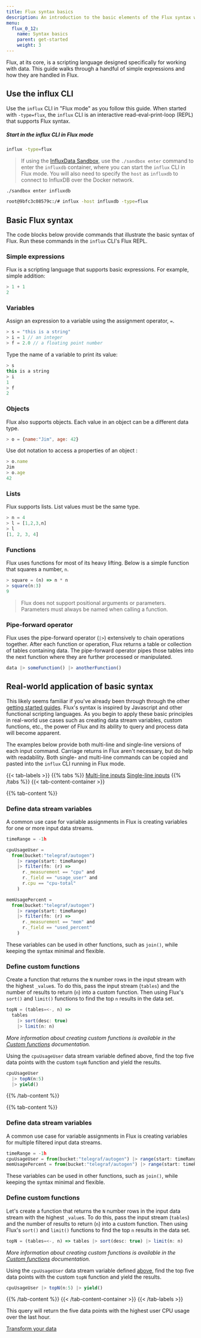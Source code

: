 ```yaml
---
title: Flux syntax basics
description: An introduction to the basic elements of the Flux syntax with real-world application examples.
menu:
  flux_0_12:
    name: Syntax basics
    parent: get-started
    weight: 3
---
```



Flux, at its core, is a scripting language designed specifically for working with data.
This guide walks through a handful of simple expressions and how they are handled in Flux.

## Use the influx CLI
Use the `influx` CLI in "Flux mode" as you follow this guide.
When started with `-type=flux`, the `influx` CLI is an interactive read-eval-print-loop (REPL) that supports Flux syntax.

##### Start in the influx CLI in Flux mode
```bash
influx -type=flux
```

> If using the [InfluxData Sandbox](/platform/install-and-deploy/deploying/sandbox-install), use the `./sandbox enter`
> command to enter the `influxdb` container, where you can start the `influx` CLI in Flux mode.
> You will also need to specify the `host` as `influxdb` to connect to InfluxDB over the Docker network.
>
```bash
./sandbox enter influxdb

root@9bfc3c08579c:/# influx -host influxdb -type=flux
```

## Basic Flux syntax
The code blocks below provide commands that illustrate the basic syntax of Flux.
Run these commands in the `influx` CLI's Flux REPL.

### Simple expressions
Flux is a scripting language that supports basic expressions.
For example, simple addition:

```js
> 1 + 1
2
```

### Variables
Assign an expression to a variable using the assignment operator, `=`.

```js
> s = "this is a string"
> i = 1 // an integer
> f = 2.0 // a floating point number
```

Type the name of a variable to print its value:

```js
> s
this is a string
> i
1
> f
2
```

### Objects
Flux also supports objects. Each value in an object can be a different data type.

```js
> o = {name:"Jim", age: 42}
```

Use dot notation to access a properties of an object :

```js
> o.name
Jim
> o.age
42
```

### Lists
Flux supports lists. List values must be the same type.

```js
> n = 4
> l = [1,2,3,n]
> l
[1, 2, 3, 4]
```

### Functions
Flux uses functions for most of its heavy lifting.
Below is a simple function that squares a number, `n`.

```js
> square = (n) => n * n
> square(n:3)
9
```

> Flux does not support positional arguments or parameters.
> Parameters must always be named when calling a function.

### Pipe-forward operator
Flux uses the pipe-forward operator (`|>`) extensively to chain operations together.
After each function or operation, Flux returns a table or collection of tables containing data.
The pipe-forward operator pipes those tables into the next function where they are further processed or manipulated.

```js
data |> someFunction() |> anotherFunction()
```

## Real-world application of basic syntax
This likely seems familiar if you've already been through through the other [getting started guides](/flux/v0.12/introduction/getting-started).
Flux's syntax is inspired by Javascript and other functional scripting languages.
As you begin to apply these basic principles in real-world use cases such as creating data stream variables,
custom functions, etc., the power of Flux and its ability to query and process data will become apparent.

The examples below provide both multi-line and single-line versions of each input command.
Carriage returns in Flux aren't necessary, but do help with readability.
Both single- and multi-line commands can be copied and pasted into the `influx` CLI running in Flux mode.

{{< tab-labels >}}
  {{% tabs %}}
  [Multi-line inputs](#)
  [Single-line inputs](#)
  {{% /tabs %}}
{{< tab-content-container >}}

{{% tab-content %}}
### Define data stream variables
A common use case for variable assignments in Flux is creating variables for one
or more input data streams.

```js
timeRange = -1h

cpuUsageUser =
  from(bucket:"telegraf/autogen")
    |> range(start: timeRange)
    |> filter(fn: (r) =>
      r._measurement == "cpu" and
      r._field == "usage_user" and
      r.cpu == "cpu-total"
    )

memUsagePercent =
  from(bucket:"telegraf/autogen")
    |> range(start: timeRange)
    |> filter(fn: (r) =>
      r._measurement == "mem" and
      r._field == "used_percent"
    )
```

These variables can be used in other functions, such as  `join()`, while keeping the syntax minimal and flexible.

### Define custom functions
Create a function that returns the `N` number rows in the input stream with the highest `_value`s.
To do this, pass the input stream (`tables`) and the number of results to return (`n`) into a custom function.
Then using Flux's `sort()` and `limit()` functions to find the top `n` results in the data set.

```js
topN = (tables=<-, n) =>
  tables
    |> sort(desc: true)
    |> limit(n: n)
```

_More information about creating custom functions is available in the [Custom functions](/flux/v0.12/functions/custom-functions) documentation._

Using the `cpuUsageUser` data stream variable defined above, find the top five data
points with the custom `topN` function and yield the results.

```js
cpuUsageUser
  |> topN(n:5)
  |> yield()
```
{{% /tab-content %}}

{{% tab-content %}}
### Define data stream variables
A common use case for variable assignments in Flux is creating variables for multiple filtered input data streams.

```js
timeRange = -1h
cpuUsageUser = from(bucket:"telegraf/autogen") |> range(start: timeRange) |> filter(fn: (r) => r._measurement == "cpu" and r._field == "usage_user" and r.cpu == "cpu-total")
memUsagePercent = from(bucket:"telegraf/autogen") |> range(start: timeRange) |> filter(fn: (r) => r._measurement == "mem" and r._field == "used_percent")
```

These variables can be used in other functions, such as  `join()`, while keeping the syntax minimal and flexible.

### Define custom functions
Let's create a function that returns the `N` number rows in the input data stream with the highest `_value`s.
To do this, pass the input stream (`tables`) and the number of results to return (`n`) into a custom function.
Then using Flux's `sort()` and `limit()` functions to find the top `n` results in the data set.

```js
topN = (tables=<-, n) => tables |> sort(desc: true) |> limit(n: n)
```

_More information about creating custom functions is available in the [Custom functions](/flux/v0.12/functions/custom-functions) documentation._

Using the `cpuUsageUser` data stream variable defined [above](#define-data-stream-variables),
find the top five data points with the custom `topN` function and yield the results.

```js
cpuUsageUser |> topN(n:5) |> yield()
```
{{% /tab-content %}}
{{< /tab-content-container >}}
{{< /tab-labels >}}

This query will return the five data points with the highest user CPU usage over the last hour.

<div class="page-nav-btns">
  <a class="btn prev" href="/flux/v0.12/introduction/getting-started/transform-data/">Transform your data</a>
</div>
